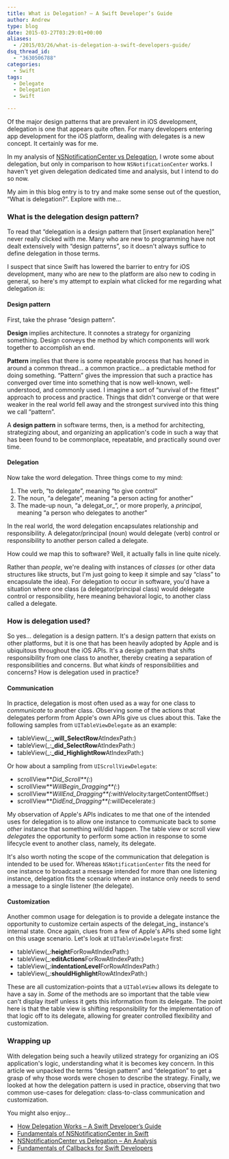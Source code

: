```yaml
---
title: What is Delegation? – A Swift Developer’s Guide
author: Andrew
type: blog
date: 2015-03-27T03:29:01+00:00
aliases:
  - /2015/03/26/what-is-delegation-a-swift-developers-guide/
dsq_thread_id:
  - "3630506788"
categories:
  - Swift
tags:
  - Delegate
  - Delegation
  - Swift

---
```

Of the major design patterns that are prevalent in iOS development, delegation is one that appears quite often. For many developers entering app development for the iOS platform, dealing with delegates is a new concept. It certainly was for me.

In my analysis of [NSNotificationCenter vs Delegation][1], I wrote some about delegation, but only in comparison to how `NSNotificationCenter` works. I haven't yet given delegation dedicated time and analysis, but I intend to do so now.

My aim in this blog entry is to try and make some sense out of the question, &#8220;What is delegation?&#8221;. Explore with me&#8230;


<a name="what-is-delegation" class="jump-target"></a>

### What is the delegation design pattern?

To read that &#8220;delegation is a design pattern that [insert explanation here]&#8221; never really clicked with me. Many who are new to programming have not dealt extensively with &#8220;design patterns&#8221;, so it doesn't always suffice to define delegation in those terms.

I suspect that since Swift has lowered the barrier to entry for iOS development, many who are new to the platform are also new to coding in general, so here's my attempt to explain what clicked for me regarding what delegation _is_:

<a name="design-pattern" class="jump-target"></a>

#### Design pattern

First, take the phrase &#8220;design pattern&#8221;.

**Design** implies architecture. It connotes a strategy for organizing something. Design conveys the method by which components will work together to accomplish an end.

**Pattern** implies that there is some repeatable process that has honed in around a common thread&#8230; a common practice&#8230; a predictable method for doing something. &#8220;Pattern&#8221; gives the impression that such a practice has converged over time into something that is now well-known, well-understood, and commonly used. I imagine a sort of &#8220;survival of the fittest&#8221; approach to process and practice. Things that didn't converge or that were weaker in the real world fell away and the strongest survived into this thing we call &#8220;pattern&#8221;.

A **design pattern** in software terms, then, is a method for architecting, strategizing about, and organizing an application's code in such a way that has been found to be commonplace, repeatable, and practically sound over time.

<a name="delegation" class="jump-target"></a>

#### Delegation

Now take the word delegation. Three things come to my mind:

  1. The verb, &#8220;to delegate&#8221;, meaning &#8220;to give control&#8221;
  2. The noun, &#8220;a delegate&#8221;, meaning &#8220;a person acting for another&#8221;
  3. The made-up noun, &#8220;a delegat_or_&#8220;, or more properly, a _principal_, meaning &#8220;a person who delegates to another&#8221;

In the real world, the word delegation encapsulates relationship and responsibility. A delegator/principal (noun) would delegate (verb) control or responsibility to another person called a delegate.

How could we map this to software? Well, it actually falls in line quite nicely.

Rather than _people_, we're dealing with instances of _classes_ (or other data structures like structs, but I'm just going to keep it simple and say &#8220;class&#8221; to encapsulate the idea). For delegation to occur in software, you'd have a situation where one class (a delegator/principal class) would delegate control or responsibility, here meaning behavioral logic, to another class called a delegate.

<a name="how-used" class="jump-target"></a>

### How is delegation used?

So yes&#8230; delegation is a design pattern. It's a design pattern that exists on other platforms, but it is one that has been heavily adopted by Apple and is ubiquitous throughout the iOS APIs. It's a design pattern that shifts responsibility from one class to another, thereby creating a separation of responsibilities and concerns. But what _kinds_ of responsibilities and concerns? How is delegation used in practice?

<a name="communication" class="jump-target"></a>

#### Communication

In practice, delegation is most often used as a way for one class to _communicate_ to another class. Observing some of the actions that delegates perform from Apple's own APIs give us clues about this. Take the following samples from `UITableViewDelegate` as an example:

  * tableView(_:**_will_SelectRow**AtIndexPath:)
  * tableView(_:**_did_SelectRow**AtIndexPath:)
  * tableView(_:**_did_HighlightRow**AtIndexPath:)

Or how about a sampling from `UIScrollViewDelegate`:

  * scrollView**_Did_Scroll**(_:)
  * scrollView**_WillBegin_Dragging**(_:)
  * scrollView**_WillEnd_Dragging**(_:withVelocity:targetContentOffset:)
  * scrollView**_DidEnd_Dragging**(_:willDecelerate:)

My observation of Apple's APIs indicates to me that one of the intended uses for delegation is to allow one instance to communicate back to some _other_ instance that something will/did happen. The table view or scroll view _delegates_ the opportunity to perform some action in response to some lifecycle event to another class, namely, its delegate.

It's also worth noting the scope of the communication that delegation is intended to be used for. Whereas `NSNotificationCenter` fits the need for one instance to broadcast a message intended for more than one listening instance, delegation fits the scenario where an instance only needs to send a message to a single listener (the delegate).

<a name="customization" class="jump-target"></a>

#### Customization

Another common usage for delegation is to provide a delegate instance the opportunity to customize certain aspects of the delegat_ing_ instance's internal state. Once again, clues from a few of Apple's APIs shed some light on this usage scenario. Let's look at `UITableViewDelegate` first:

  * tableView(_:**height**ForRowAtIndexPath:)
  * tableView(_:**editActions**ForRowAtIndexPath:)
  * tableView(_:**indentationLevel**ForRowAtIndexPath:)
  * tableView(_:**shouldHighlight**RowAtIndexPath:)

These are all customization-points that a `UITableView` allows its delegate to have a say in. _Some_ of the methods are so important that the table view can't display itself unless it gets this information from its delegate. The point here is that the table view is shifting responsibility for the implementation of that logic off to its delegate, allowing for greater controlled flexibility and customization.

### Wrapping up

With delegation being such a heavily utilized strategy for organizing an iOS application's logic, understanding what it is becomes key concern. In this article we unpacked the terms &#8220;design pattern&#8221; and &#8220;delegation&#8221; to get a grasp of why those words were chosen to describe the strategy. Finally, we looked at how the delegation pattern is used in practice, observing that two common use-cases for delegation: class-to-class communication and customization.

<a name="related" class="jump-target"></a>

<div class="resources">
  <div class="resources-header">
    You might also enjoy&#8230;
  </div>
  
  <ul class="resources-content">
    <li>
      <i class="fa fa-angle-right"></i> <a href="http://www.andrewcbancroft.com/2015/04/08/how-delegation-works-a-swift-developer-guide/" title="How Delegation Works – A Swift Developer’s Guide">How Delegation Works – A Swift Developer’s Guide</a>
    </li>
    <li>
      <i class="fa fa-angle-right"></i> <a href="http://www.andrewcbancroft.com/2014/10/08/fundamentals-of-nsnotificationcenter-in-swift/" title="Fundamentals of NSNotificationCenter in Swift">Fundamentals of NSNotificationCenter in Swift</a>
    </li>
    <li>
      <i class="fa fa-angle-right"></i> <a href="http://www.andrewcbancroft.com/2015/02/05/nsnotificationcenter-vs-delegation-analysis/" title="NSNotificationCenter vs Delegation – An Analysis">NSNotificationCenter vs Delegation – An Analysis</a>
    </li>
    <li>
      <i class="fa fa-angle-right"></i> <a href="https://www.andrewcbancroft.com/2016/02/15/fundamentals-of-callbacks-for-swift-developers/" title="Fundamentals of Callbacks for Swift Developers">Fundamentals of Callbacks for Swift Developers</a>
    </li>
  </ul>
</div>

<a name="share" class="jump-target"></a>

 [1]: http://www.andrewcbancroft.com/2015/02/05/nsnotificationcenter-vs-delegation-analysis/ "NSNotificationCenter vs Delegation – An Analysis"